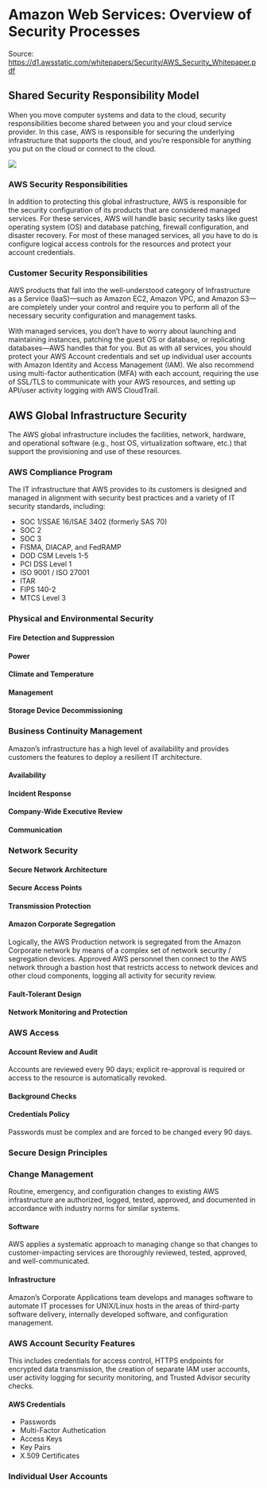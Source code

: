 # Amazon Web Services: Overview of Security Processes

Source: https://d1.awsstatic.com/whitepapers/Security/AWS_Security_Whitepaper.pdf

## Shared Security Responsibility Model

When you move computer systems and data to the cloud, security responsibilities become shared between you and your cloud service provider. In this case, AWS is responsible for securing the underlying infrastructure that supports the cloud, and you’re responsible for anything you put on the cloud or connect to the cloud. 

![](https://cdn-images-1.medium.com/max/1200/0*42-EBqDIao1FCOGr.png)

### AWS Security Responsibilities

In addition to protecting this global infrastructure, AWS is responsible for the security configuration of its products that are considered managed services. For these services, AWS will handle basic security tasks like guest operating system (OS) and database patching, firewall configuration, and disaster recovery. For most of these managed services, all you have to do is configure logical access controls for the resources and protect your account credentials. 

### Customer Security Responsibilities

AWS products that fall into the well-understood category of Infrastructure as a Service (IaaS)—such as Amazon EC2, Amazon VPC, and Amazon S3—are completely under your control and require you to perform all of the necessary security configuration and management tasks. 

With managed services, you don’t have to worry about launching and maintaining instances, patching the guest OS or database, or replicating databases—AWS handles that for you. But as with all services, you should protect your AWS Account credentials and set up individual user accounts with Amazon Identity and Access Management (IAM). We also recommend using multi-factor authentication (MFA) with each account, requiring the use of SSL/TLS to communicate with your AWS resources, and setting up API/user activity logging with AWS CloudTrail. 

## AWS Global Infrastructure Security

The AWS global infrastructure includes the facilities, network, hardware, and operational software (e.g., host OS, virtualization software, etc.) that support the provisioning and use of these resources. 

### AWS Compliance Program

The IT infrastructure that AWS provides to its customers is designed and managed in alignment with security best practices and a variety of IT security standards, including:

* SOC 1/SSAE 16/ISAE 3402 (formerly SAS 70)
* SOC 2
* SOC 3
* FISMA, DIACAP, and FedRAMP
* DOD CSM Levels 1-5
* PCI DSS Level 1
* ISO 9001 / ISO 27001
* ITAR
* FIPS 140-2
* MTCS Level 3

### Physical and Environmental Security

#### Fire Detection and Suppression

#### Power

#### Climate and Temperature

#### Management

#### Storage Device Decommissioning

### Business Continuity Management

Amazon’s infrastructure has a high level of availability and provides customers the features to deploy a resilient IT architecture. 

#### Availability

#### Incident Response

#### Company-Wide Executive Review

#### Communication

### Network Security

#### Secure Network Architecture

#### Secure Access Points

#### Transmission Protection

#### Amazon Corporate Segregation

Logically, the AWS Production network is segregated from the Amazon Corporate network by means of a complex set of network security / segregation devices. Approved AWS personnel then connect to the AWS network through a bastion host that restricts access to network devices and other cloud components, logging all activity for security review. 

#### Fault-Tolerant Design

#### Network Monitoring and Protection

### AWS Access

#### Account Review and Audit

Accounts are reviewed every 90 days; explicit re-approval is required or access to the resource is automatically revoked. 

#### Background Checks

#### Credentials Policy

Passwords must be complex and are forced to be changed every 90 days.

### Secure Design Principles

### Change Management

Routine, emergency, and configuration changes to existing AWS infrastructure are authorized, logged, tested, approved, and documented in accordance with industry norms for similar systems.

#### Software

AWS applies a systematic approach to managing change so that changes to customer-impacting services are thoroughly reviewed, tested, approved, and well-communicated.

#### Infrastructure

Amazon’s Corporate Applications team develops and manages software to automate IT processes for UNIX/Linux hosts in the areas of third-party software delivery, internally developed software, and configuration management. 

### AWS Account Security Features

This includes credentials for access control, HTTPS endpoints for encrypted data transmission, the creation of separate IAM user accounts, user activity logging for security monitoring, and Trusted Advisor security checks. 

#### AWS Credentials 

* Passwords
* Multi-Factor Authetication
* Access Keys
* Key Pairs
* X.509 Certificates

### Individual User Accounts
